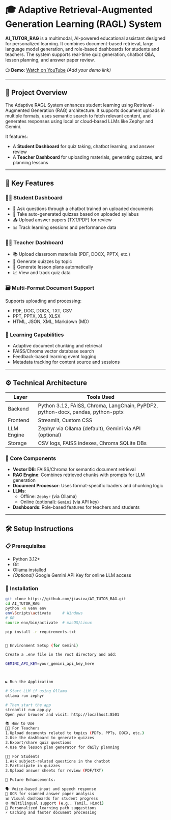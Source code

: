 
# 🎓 Adaptive Retrieval-Augmented Generation Learning (RAGL) System

**AI_TUTOR_RAG** is a multimodal, AI-powered educational assistant designed for personalized learning. It combines document-based retrieval, large language model generation, and role-based dashboards for students and teachers. The system supports real-time quiz generation, chatbot Q&A, lesson planning, and answer paper review.

📺 **Demo**: [Watch on YouTube](#) *(Add your demo link)*

---

## 📘 Project Overview

The Adaptive RAGL System enhances student learning using Retrieval-Augmented Generation (RAG) architecture. It supports document uploads in multiple formats, uses semantic search to fetch relevant content, and generates responses using local or cloud-based LLMs like Zephyr and Gemini.

It features:
- A **Student Dashboard** for quiz taking, chatbot learning, and answer review
- A **Teacher Dashboard** for uploading materials, generating quizzes, and planning lessons

---

## 🔑 Key Features

### 🧑‍🎓 Student Dashboard
- 🤖 Ask questions through a chatbot trained on uploaded documents
- 📝 Take auto-generated quizzes based on uploaded syllabus
- 📤 Upload answer papers (TXT/PDF) for review
- 📊 Track learning sessions and performance data

### 👩‍🏫 Teacher Dashboard
- 📚 Upload classroom materials (PDF, DOCX, PPTX, etc.)
- 📝 Generate quizzes by topic
- 📄 Generate lesson plans automatically
- 📈 View and track quiz data

### 🗃️ Multi-Format Document Support
Supports uploading and processing:
- PDF, DOC, DOCX, TXT, CSV
- PPT, PPTX, XLS, XLSX
- HTML, JSON, XML, Markdown (MD)

### 🧠 Learning Capabilities
- Adaptive document chunking and retrieval
- FAISS/Chroma vector database search
- Feedback-based learning event logging
- Metadata tracking for content source and sessions

---

## ⚙️ Technical Architecture

| Layer       | Tools Used |
|-------------|-------------|
| Backend     | Python 3.12, FAISS, Chroma, LangChain, PyPDF2, python-docx, pandas, python-pptx |
| Frontend    | Streamlit, Custom CSS |
| LLM Engine  | Zephyr via Ollama (default), Gemini via API (optional) |
| Storage     | CSV logs, FAISS indexes, Chroma SQLite DBs |

### 🧱 Core Components

- **Vector DB**: FAISS/Chroma for semantic document retrieval
- **RAG Engine**: Combines retrieved chunks with prompts for LLM generation
- **Document Processor**: Uses format-specific loaders and chunking logic
- **LLMs**: 
  - Offline: `Zephyr` (via Ollama)
  - Online (optional): `Gemini` (via API key)
- **Dashboards**: Role-based features for teachers and students

---

## 🛠️ Setup Instructions

### 📋 Prerequisites
- Python 3.12+
- Git
- Ollama installed
- *(Optional)* Google Gemini API Key for online LLM access

### 🔧 Installation

```bash
git clone https://github.com/jiasiva/AI_TUTOR_RAG.git
cd AI_TUTOR_RAG
python -m venv env
env\Scripts\activate     # Windows
# OR
source env/bin/activate  # macOS/Linux

pip install -r requirements.txt


🔐 Environment Setup (for Gemini)

Create a .env file in the root directory and add:

GEMINI_API_KEY=your_gemini_api_key_here



▶️ Run the Application

# Start LLM if using Ollama
ollama run zephyr

# Then start the app
streamlit run app.py
Open your browser and visit: http://localhost:8501

📚 How to Use
👩‍🏫 For Teachers
1.Upload documents related to topics (PDFs, PPTs, DOCX, etc.)
2.Use the dashboard to generate quizzes
3.Export/share quiz questions
4.Use the lesson plan generator for daily planning

🧑‍🎓 For Students
1.Ask subject-related questions in the chatbot
2.Participate in quizzes
3.Upload answer sheets for review (PDF/TXT)

🔮 Future Enhancements:

🗣️ Voice-based input and speech response
🧾 OCR for scanned answer paper analysis
📊 Visual dashboards for student progress
🌐 Multilingual support (e.g., Tamil, Hindi)
🧠 Personalized learning path suggestions
⚡ Caching and faster document processing
